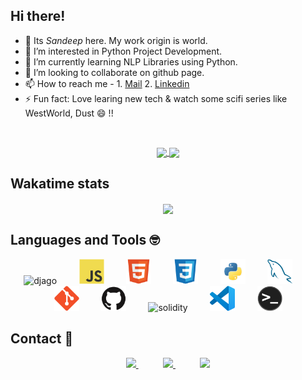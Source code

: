 ## Hi there!

- 👋 Its *Sandeep* here. My work origin is world.
- 👀 I’m interested in Python Project Development.
- 🌱 I’m currently learning NLP Libraries using Python.
- 💞️ I’m looking to collaborate on github page.
- 📫 How to reach me - 1. [Mail](mailto:sandeepyadav1478@gmail.com)&nbsp;2. [Linkedin](https://www.linkedin.com/in/sandeepyadav1478/)
- ⚡ Fun fact: Love learing new tech & watch some scifi series like WestWorld, Dust 😄 !! 

<br>
<p align="center">
  <a href="https://github.com/sandeepyadav1478/github-readme-stats">
    <img
      align="center"
       height="145"
      src="https://github-readme-stats.vercel.app/api/top-langs/?username=sandeepyadav1478&layout=compact&count_private=true&theme=tokyonight"
    />
  </a>
  <a href="https://github.com/sandeepyadav1478/github-readme-stats">
    <img
      align="center"
       height="145"
       src="https://github-readme-stats.vercel.app/api?username=sandeepyadav1478&count_private=true&show_icons=true&custom_title=Github%20Status&theme=tokyonight"
    />
  </a>
 </p>
<!--  <p align="center">
   <a href="https://github.com/sandeepyadav1478/github-readme-stats">
    <img
      align="center"
      height="145"
       width="400"
      src="https://github-readme-stats.vercel.app/api/pin/?username=sandeepyadav1478&repo=Transfer-files-from-google-to-terabox-cloud&theme=tokyonight"/>
  </a>
 </p> -->
 
 ## Wakatime stats
 
 <p align="center">
     <a href="https://github.com/sandeepyadav1478/github-readme-stats">
    <img
      align="center"
      src="https://github-readme-stats.vercel.app/api/wakatime?username=@sandeepyadav1478&theme=tokyonight&count_private=true&show_icons=true&layout=compact"/>
  </a>
  </p>

<!---
sandeepyadav1478/sandeepyadav1478 is a ✨ special ✨ repository because its `README.md` (this file) appears on your GitHub profile.
You can click the Preview link to take a look at your changes.
--->


## Languages and Tools :nerd_face:
<p align="center">
    <img height="40" alt="djago" src="https://img.pngio.com/django-web-development-web-framework-python-software-framework-django-png-550_550.png">
    &nbsp;&nbsp;&nbsp;&nbsp;&nbsp;&nbsp;&nbsp;
    <img height="40" alt="js" src="https://raw.githubusercontent.com/devicons/devicon/master/icons/javascript/javascript-original.svg">
    &nbsp;&nbsp;&nbsp;&nbsp;&nbsp;&nbsp;&nbsp;
    <img height="40" alt="html5" src="https://raw.githubusercontent.com/devicons/devicon/master/icons/html5/html5-original.svg">
    &nbsp;&nbsp;&nbsp;&nbsp;&nbsp;&nbsp;&nbsp;
    <img height="40" alt="css3" src="https://raw.githubusercontent.com/devicons/devicon/master/icons/css3/css3-original.svg">
    &nbsp;&nbsp;&nbsp;&nbsp;&nbsp;&nbsp;&nbsp;
    <img height="40" alt="python3" src="https://raw.githubusercontent.com/github/explore/80688e429a7d4ef2fca1e82350fe8e3517d3494d/topics/python/python.png">
    &nbsp;&nbsp;&nbsp;&nbsp;&nbsp;&nbsp;&nbsp;
    <img height="40" alt="mysql" src="https://raw.githubusercontent.com/devicons/devicon/master/icons/mysql/mysql-original.svg">
     &nbsp;&nbsp;&nbsp;&nbsp;&nbsp;&nbsp;&nbsp;
    <img height="40" alt="git" src="https://raw.githubusercontent.com/devicons/devicon/master/icons/git/git-original.svg">
    &nbsp;&nbsp;&nbsp;&nbsp;&nbsp;&nbsp;&nbsp;
    <img height="40" alt="github" src="https://raw.githubusercontent.com/devicons/devicon/master/icons/github/github-original.svg">
    &nbsp;&nbsp;&nbsp;&nbsp;&nbsp;&nbsp;&nbsp;
    <img height="40" alt="solidity" src="https://iconape.com/wp-content/png_logo_vector/solidity.png">
    &nbsp;&nbsp;&nbsp;&nbsp;&nbsp;&nbsp;&nbsp;
    <img height="40" src="https://raw.githubusercontent.com/github/explore/80688e429a7d4ef2fca1e82350fe8e3517d3494d/topics/visual-studio-code/visual-studio-code.png" alt="VSC" >
    &nbsp;&nbsp;&nbsp;&nbsp;&nbsp;&nbsp;&nbsp;
    <img height="40" alt="powershell" src="https://raw.githubusercontent.com/github/explore/80688e429a7d4ef2fca1e82350fe8e3517d3494d/topics/terminal/terminal.png">

</p>

## Contact :iphone:

<p align="center">
    <a href="https://github.com/sandeepyadav1478">
        <img  src="https://img.shields.io/badge/github-%23100000.svg?&style=for-the-badge&logo=github&logoColor=white&link=mailto:https://github.com/sandeepyadav1478">
    </a>
    &nbsp;&nbsp;&nbsp;&nbsp;&nbsp;&nbsp;&nbsp;&nbsp;&nbsp;
    <a href="mailto:sandeepyadav1478@gmail.com">
        <img src="https://img.shields.io/badge/gmail-D14836?&style=for-the-badge&logo=gmail&logoColor=white&link=mailto:sandeepyadav1478@gmail.com">
    </a>
    &nbsp;&nbsp;&nbsp;&nbsp;&nbsp;&nbsp;&nbsp;&nbsp;&nbsp;
    <a href="https://www.linkedin.com/in/sandeepyadav1478">
        <img src="https://img.shields.io/badge/linkedin-%230077B5.svg?&style=for-the-badge&logo=linkedin&logoColor=white&link=mailto:https://www.linkedin.com/in/mateusaraujobarros/">
    </a>
</p>

<!--
# Blog posts
 BLOG-POST-LIST:START --><!--
- [Get Your hands Dirty in these Before approaching Machine Learning field](https://medium.com/@spsupraj2d/get-your-hands-dirty-in-these-before-approaching-machine-learning-field-71f56c461c72?source=rss-4b5584b42d16------2)-->
<!-- BLOG-POST-LIST:END -->

<br>
<br>

